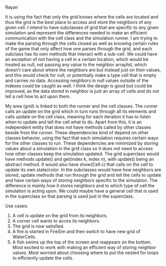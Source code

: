 Rayan

It is using the fact that only the grid knows where the cells are located and thus the grid is the best place to access and store the neighbors of any given cell. I intend to have subclasses of grid that are specific to any given simulation and represent the differences needed to make an efficient communication with the cell class and the simulation runner. I am trying to make the parsing through the cells closed as well as knowing certain rules of the game that only affect how one parses through the grid, and each subclass has its own methods that interact with a sub-cell. We could have an exception of not having a cell in a certain location, which would be treated as null, not passing any value to the neighbor arraylist, which doesn't care about where the neighbors are but instead just on their values, and this would check for null, or potentially make a type cell that is empty and carries no data. Accessing neighbors in null values outside of the indexes could be caught as well. I think the design is good but could be improved, as the data stored in neighbor is just an array of cells and do not tell a cell how to act upon them. 

My area (grid) is linked to both the runner and the cell classes. The runner calls an update on the grid which in turn runs through all its elements and calls update on the cell class, meaning for each iteration it has to listen when to update and tell the cell what to do. Apart from this, it is an independent entity that does not have methods called by other classes beside from the runner. These dependencies kind of depend on other classes behavior, using the fact that each simulation requires certain ways for the other classes to run. These dependencies are minimized by storing values about a simulation in the grid class so it does not need to access how other classes keep the simulation updated. The grid superclass would have methods update() and get(index k, index n), with update() being an abstract method. It would also have show(Cell c) that calls on the cell to update its own state/color. In the subclasses would have how neighbors are stored, update methods that run through the grid and tell the cells to update and have certain ways of storing neighbors specific to the simulation. The difference is mainly how it stores neighbors and to which type of cell the simulation is acting upon. We could maybe have a general cell that is used in the superclass so that parsing is used just in the superclass. 

Use cases:
1. A cell is update on the grid from its neighbors.
2. A corner cell wants to acces its neighbors.
3. The grid is now satisfied. 
4. A fire is started in FireSim and then switch to have new grid of WaterCells.
5. A fish swims up the top of the screen and reappears on the bottom. 
Most excited to work with making an efficient way of storing neighbor values. 
Most worried about choosing where to put the nested for loops to efficiently update the cells. 